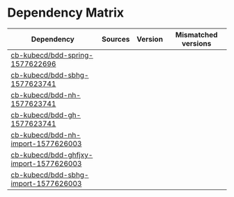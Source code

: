 # Dependency Matrix

Dependency | Sources | Version | Mismatched versions
---------- | ------- | ------- | -------------------
[cb-kubecd/bdd-spring-1577622696](https://github.com/cb-kubecd/bdd-spring-1577622696.git) |  | []() | 
[cb-kubecd/bdd-sbhg-1577623741](https://github.com/cb-kubecd/bdd-sbhg-1577623741.git) |  | []() | 
[cb-kubecd/bdd-nh-1577623741](https://github.com/cb-kubecd/bdd-nh-1577623741.git) |  | []() | 
[cb-kubecd/bdd-gh-1577623741](https://github.com/cb-kubecd/bdd-gh-1577623741.git) |  | []() | 
[cb-kubecd/bdd-nh-import-1577626003](https://github.com/cb-kubecd/bdd-nh-import-1577626003.git) |  | []() | 
[cb-kubecd/bdd-ghfjxy-import-1577626003](https://github.com/cb-kubecd/bdd-ghfjxy-import-1577626003.git) |  | []() | 
[cb-kubecd/bdd-sbhg-import-1577626003](https://github.com/cb-kubecd/bdd-sbhg-import-1577626003.git) |  | []() | 
